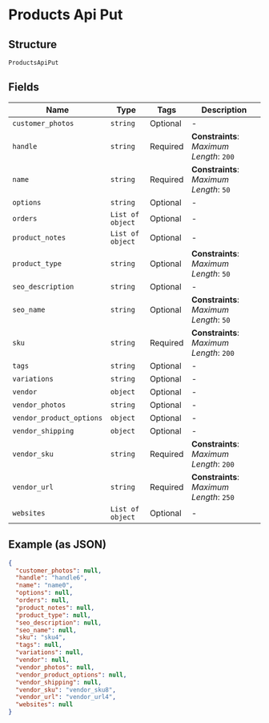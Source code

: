 
# Products Api Put

## Structure

`ProductsApiPut`

## Fields

| Name | Type | Tags | Description |
|  --- | --- | --- | --- |
| `customer_photos` | `string` | Optional | - |
| `handle` | `string` | Required | **Constraints**: *Maximum Length*: `200` |
| `name` | `string` | Required | **Constraints**: *Maximum Length*: `50` |
| `options` | `string` | Optional | - |
| `orders` | `List of object` | Optional | - |
| `product_notes` | `List of object` | Optional | - |
| `product_type` | `string` | Optional | **Constraints**: *Maximum Length*: `50` |
| `seo_description` | `string` | Optional | - |
| `seo_name` | `string` | Optional | **Constraints**: *Maximum Length*: `50` |
| `sku` | `string` | Required | **Constraints**: *Maximum Length*: `200` |
| `tags` | `string` | Optional | - |
| `variations` | `string` | Optional | - |
| `vendor` | `object` | Optional | - |
| `vendor_photos` | `string` | Optional | - |
| `vendor_product_options` | `object` | Optional | - |
| `vendor_shipping` | `object` | Optional | - |
| `vendor_sku` | `string` | Required | **Constraints**: *Maximum Length*: `200` |
| `vendor_url` | `string` | Required | **Constraints**: *Maximum Length*: `250` |
| `websites` | `List of object` | Optional | - |

## Example (as JSON)

```json
{
  "customer_photos": null,
  "handle": "handle6",
  "name": "name0",
  "options": null,
  "orders": null,
  "product_notes": null,
  "product_type": null,
  "seo_description": null,
  "seo_name": null,
  "sku": "sku4",
  "tags": null,
  "variations": null,
  "vendor": null,
  "vendor_photos": null,
  "vendor_product_options": null,
  "vendor_shipping": null,
  "vendor_sku": "vendor_sku8",
  "vendor_url": "vendor_url4",
  "websites": null
}
```

